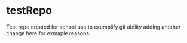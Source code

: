# testRepo
Test repo created for school use to exemplify git ability
adding another change here for exmaple reasons